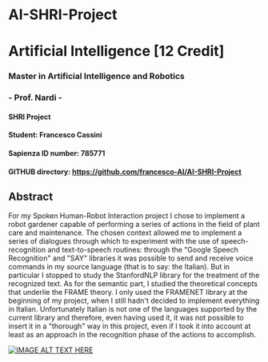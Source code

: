 # AI-SHRI-Project

# Artificial Intelligence [12 Credit] 
### Master in Artificial Intelligence and Robotics
### - Prof. Nardi -

#### SHRI Project
#### Student: Francesco Cassini
#### Sapienza ID number: 785771
#### GITHUB directory:  https://github.com/francesco-AI/AI-SHRI-Project


## Abstract

For my Spoken Human-Robot Interaction project I chose to implement a robot gardener capable of performing a series of actions in the field of plant care and maintenance.
The chosen context allowed me to implement a series of dialogues through which to experiment with the use of speech-recognition and text-to-speech routines: through the "Google Speech Recognition" and "SAY" libraries it was possible to send and receive voice commands in my source language (that is to say: the Italian).
But in particular I stopped to study the StanfordNLP library for the treatment of the recognized text.
As for the semantic part, I studied the theoretical concepts that underlie the FRAME theory. I only used the FRAMENET library at the beginning of my project, when I still hadn't decided to implement everything in Italian.
Unfortunately Italian is not one of the languages supported by the current library and therefore, even having used it, it was not possible to insert it in a "thorough" way in this project, even if I took it into account at least as an approach in the recognition phase of the actions to accomplish.


[![IMAGE ALT TEXT HERE](https://youtu.be/uMJM04BZlOY/0.jpg)](https://youtu.be/uMJM04BZlOY)
